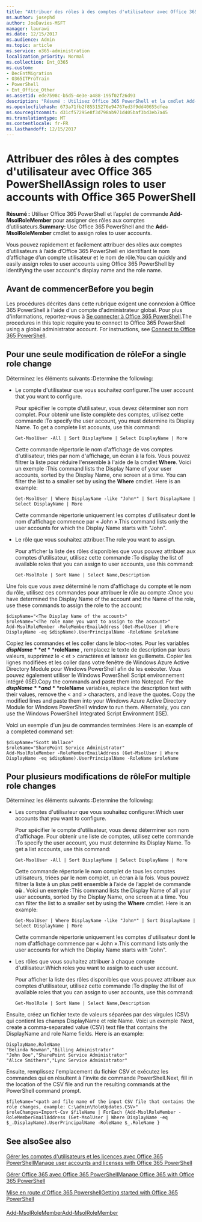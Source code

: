 ```yaml
---
title: "Attribuer des rôles à des comptes d'utilisateur avec Office 365 PowerShell"
ms.author: josephd
author: JoeDavies-MSFT
manager: laurawi
ms.date: 12/15/2017
ms.audience: Admin
ms.topic: article
ms.service: o365-administration
localization_priority: Normal
ms.collection: Ent_O365
ms.custom:
- DecEntMigration
- O365ITProTrain
- PowerShell
- Ent_Office_Other
ms.assetid: ede7598c-b5d5-4e3e-a488-195f02f26d93
description: "Résumé : Utilisez Office 365 PowerShell et la cmdlet Add-MsolRoleMember pour attribuer des rôles aux comptes d'utilisateur."
ms.openlocfilehash: 673a71fb2f85515276e94767ed3f9dd40655dfea
ms.sourcegitcommit: d31cf57295e8f3d798ab971d405baf3bd3eb7a45
ms.translationtype: MT
ms.contentlocale: fr-FR
ms.lasthandoff: 12/15/2017
---
```

# <a name="assign-roles-to-user-accounts-with-office-365-powershell"></a><span data-ttu-id="744a4-103">Attribuer des rôles à des comptes d'utilisateur avec Office 365 PowerShell</span><span class="sxs-lookup"><span data-stu-id="744a4-103">Assign roles to user accounts with Office 365 PowerShell</span></span>

 <span data-ttu-id="744a4-104">**Résumé :** Utiliser Office 365 PowerShell et l’applet de commande **Add-MsolRoleMember** pour assigner des rôles aux comptes d’utilisateurs.</span><span class="sxs-lookup"><span data-stu-id="744a4-104">**Summary:** Use Office 365 PowerShell and the **Add-MsolRoleMember** cmdlet to assign roles to user accounts.</span></span>
  
<span data-ttu-id="744a4-105">Vous pouvez rapidement et facilement attribuer des rôles aux comptes d’utilisateurs à l’aide d’Office 365 PowerShell en identifiant le nom d’affichage d’un compte utilisateur et le nom de rôle.</span><span class="sxs-lookup"><span data-stu-id="744a4-105">You can quickly and easily assign roles to user accounts using Office 365 PowerShell by identifying the user account's display name and the role name.</span></span>
  
## <a name="before-you-begin"></a><span data-ttu-id="744a4-106">Avant de commencer</span><span class="sxs-lookup"><span data-stu-id="744a4-106">Before you begin</span></span>

<span data-ttu-id="744a4-p101">Les procédures décrites dans cette rubrique exigent une connexion à Office 365 PowerShell à l'aide d'un compte d'administrateur global. Pour plus d'informations, reportez-vous à [Se connecter à Office 365 PowerShell](connect-to-office-365-powershell.md).</span><span class="sxs-lookup"><span data-stu-id="744a4-p101">The procedures in this topic require you to connect to Office 365 PowerShell using a global administrator account. For instructions, see [Connect to Office 365 PowerShell](connect-to-office-365-powershell.md).</span></span>
  
## <a name="for-a-single-role-change"></a><span data-ttu-id="744a4-109">Pour une seule modification de rôle</span><span class="sxs-lookup"><span data-stu-id="744a4-109">For a single role change</span></span>

<span data-ttu-id="744a4-110">Déterminez les éléments suivants :</span><span class="sxs-lookup"><span data-stu-id="744a4-110">Determine the following:</span></span>
  
- <span data-ttu-id="744a4-111">Le compte d'utilisateur que vous souhaitez configurer.</span><span class="sxs-lookup"><span data-stu-id="744a4-111">The user account that you want to configure.</span></span>
    
    <span data-ttu-id="744a4-p102">Pour spécifier le compte d’utilisateur, vous devez déterminer son nom complet. Pour obtenir une liste complète des comptes, utilisez cette commande :</span><span class="sxs-lookup"><span data-stu-id="744a4-p102">To specify the user account, you must determine its Display Name. To get a complete list accounts, use this command:</span></span>
    
  ```
  Get-MsolUser -All | Sort DisplayName | Select DisplayName | More
  ```

    <span data-ttu-id="744a4-p103">Cette commande répertorie le nom d'affichage de vos comptes d'utilisateur, triés par nom d'affichage, un écran à la fois. Vous pouvez filtrer la liste pour réduire l'ensemble à l'aide de la cmdlet **Where**. Voici un exemple :</span><span class="sxs-lookup"><span data-stu-id="744a4-p103">This command lists the Display Name of your user accounts, sorted by the Display Name, one screen at a time. You can filter the list to a smaller set by using the **Where** cmdlet. Here is an example:</span></span>
    
  ```
  Get-MsolUser | Where DisplayName -like "John*" | Sort DisplayName | Select DisplayName | More
  ```

    <span data-ttu-id="744a4-117">Cette commande répertorie uniquement les comptes d'utilisateur dont le nom d'affichage commence par « John ».</span><span class="sxs-lookup"><span data-stu-id="744a4-117">This command lists only the user accounts for which the Display Name starts with "John".</span></span>
    
- <span data-ttu-id="744a4-118">Le rôle que vous souhaitez attribuer.</span><span class="sxs-lookup"><span data-stu-id="744a4-118">The role you want to assign.</span></span>
    
    <span data-ttu-id="744a4-119">Pour afficher la liste des rôles disponibles que vous pouvez attribuer aux comptes d'utilisateur, utilisez cette commande :</span><span class="sxs-lookup"><span data-stu-id="744a4-119">To display the list of available roles that you can assign to user accounts, use this command:</span></span>
    
  ```
  Get-MsolRole | Sort Name | Select Name,Description
  ```

<span data-ttu-id="744a4-120">Une fois que vous avez déterminé le nom d'affichage du compte et le nom du rôle, utilisez ces commandes pour attribuer le rôle au compte :</span><span class="sxs-lookup"><span data-stu-id="744a4-120">Once you have determined the Display Name of the account and the Name of the role, use these commands to assign the role to the account:</span></span>
  
```
$dispName="<The Display Name of the account>"
$roleName="<The role name you want to assign to the account>"
Add-MsolRoleMember -RoleMemberEmailAddress (Get-MsolUser | Where DisplayName -eq $dispName).UserPrincipalName -RoleName $roleName
```

<span data-ttu-id="744a4-p104">Copiez les commandes et les coller dans le bloc-notes. Pour les variables **$dispName** et **$roleName** , remplacez le texte de description par leurs valeurs, supprimez le \< et > caractères et laissez les guillemets. Copier les lignes modifiées et les coller dans votre fenêtre de Windows Azure Active Directory Module pour Windows PowerShell afin de les exécuter. Vous pouvez également utiliser le Windows PowerShell Script environnement intégré (ISE).</span><span class="sxs-lookup"><span data-stu-id="744a4-p104">Copy the commands and paste them into Notepad. For the **$dispName** and **$roleName** variables, replace the description text with their values, remove the \< and > characters, and leave the quotes. Copy the modified lines and paste them into your Windows Azure Active Directory Module for Windows PowerShell window to run them. Alternately, you can use the Windows PowerShell Integrated Script Environment (ISE).</span></span>
  
<span data-ttu-id="744a4-125">Voici un exemple d'un jeu de commandes terminées :</span><span class="sxs-lookup"><span data-stu-id="744a4-125">Here is an example of a completed command set:</span></span>
  
```
$dispName="Scott Wallace"
$roleName="SharePoint Service Administrator"
Add-MsolRoleMember -RoleMemberEmailAddress (Get-MsolUser | Where DisplayName -eq $dispName).UserPrincipalName -RoleName $roleName
```

## <a name="for-multiple-role-changes"></a><span data-ttu-id="744a4-126">Pour plusieurs modifications de rôle</span><span class="sxs-lookup"><span data-stu-id="744a4-126">For multiple role changes</span></span>

<span data-ttu-id="744a4-127">Déterminez les éléments suivants :</span><span class="sxs-lookup"><span data-stu-id="744a4-127">Determine the following:</span></span>
  
- <span data-ttu-id="744a4-128">Les comptes d'utilisateur que vous souhaitez configurer.</span><span class="sxs-lookup"><span data-stu-id="744a4-128">Which user accounts that you want to configure.</span></span>
    
    <span data-ttu-id="744a4-p105">Pour spécifier le compte d'utilisateur, vous devez déterminer son nom d'affichage. Pour obtenir une liste de comptes, utilisez cette commande :</span><span class="sxs-lookup"><span data-stu-id="744a4-p105">To specify the user account, you must determine its Display Name. To get a list accounts, use this command:</span></span>
    
  ```
  Get-MsolUser -All | Sort DisplayName | Select DisplayName | More
  ```

    <span data-ttu-id="744a4-p106">Cette commande répertorie le nom complet de tous les comptes utilisateurs, triées par le nom complet, un écran à la fois. Vous pouvez filtrer la liste à un plus petit ensemble à l’aide de l’applet de commande **où** . Voici un exemple :</span><span class="sxs-lookup"><span data-stu-id="744a4-p106">This command lists the Display Name of all your user accounts, sorted by the Display Name, one screen at a time. You can filter the list to a smaller set by using the **Where** cmdlet. Here is an example:</span></span>
    
  ```
  Get-MsolUser | Where DisplayName -like "John*" | Sort DisplayName | Select DisplayName | More
  ```

    <span data-ttu-id="744a4-134">Cette commande répertorie uniquement les comptes d'utilisateur dont le nom d'affichage commence par « John ».</span><span class="sxs-lookup"><span data-stu-id="744a4-134">This command lists only the user accounts for which the Display Name starts with "John".</span></span>
    
- <span data-ttu-id="744a4-135">Les rôles que vous souhaitez attribuer à chaque compte d'utilisateur.</span><span class="sxs-lookup"><span data-stu-id="744a4-135">Which roles you want to assign to each user account.</span></span>
    
    <span data-ttu-id="744a4-136">Pour afficher la liste des rôles disponibles que vous pouvez attribuer aux comptes d'utilisateur, utilisez cette commande :</span><span class="sxs-lookup"><span data-stu-id="744a4-136">To display the list of available roles that you can assign to user accounts, use this command:</span></span>
    
  ```
  Get-MsolRole | Sort Name | Select Name,Description
  ```

<span data-ttu-id="744a4-p107">Ensuite, créez un fichier texte de valeurs séparées par des virgules (CSV) qui contient les champs DisplayName et role Name. Voici un exemple :</span><span class="sxs-lookup"><span data-stu-id="744a4-p107">Next, create a comma-separated value (CSV) text file that contains the DisplayName and role Name fields. Here is an example:</span></span>
  
```
DisplayName,RoleName
"Belinda Newman","Billing Administrator"
"John Doe","SharePoint Service Administrator"
"Alice Smithers","Lync Service Administrator"
```

<span data-ttu-id="744a4-139">Ensuite, remplissez l'emplacement du fichier CSV et exécutez les commandes qui en résultent à l'invite de commande PowerShell.</span><span class="sxs-lookup"><span data-stu-id="744a4-139">Next, fill in the location of the CSV file and run the resulting commands at the PowerShell command prompt.</span></span>
  
```
$fileName="<path and file name of the input CSV file that contains the role changes, example: C:\admin\RoleUpdates.CSV>"
$roleChanges=Import-Csv $fileName | ForEach {Add-MsolRoleMember -RoleMemberEmailAddress (Get-MsolUser | Where DisplayName -eq $_.DisplayName).UserPrincipalName -RoleName $_.RoleName }

```

## <a name="see-also"></a><span data-ttu-id="744a4-140">See also</span><span class="sxs-lookup"><span data-stu-id="744a4-140">See also</span></span>

#### 

[<span data-ttu-id="744a4-141">Gérer les comptes d'utilisateurs et les licences avec Office 365 PowerShell</span><span class="sxs-lookup"><span data-stu-id="744a4-141">Manage user accounts and licenses with Office 365 PowerShell</span></span>](manage-user-accounts-and-licenses-with-office-365-powershell.md)
  
[<span data-ttu-id="744a4-142">Gérer Office 365 avec Office 365 PowerShell</span><span class="sxs-lookup"><span data-stu-id="744a4-142">Manage Office 365 with Office 365 PowerShell</span></span>](manage-office-365-with-office-365-powershell.md)
  
[<span data-ttu-id="744a4-143">Mise en route d'Office 365 Powershell</span><span class="sxs-lookup"><span data-stu-id="744a4-143">Getting started with Office 365 PowerShell</span></span>](getting-started-with-office-365-powershell.md)
#### 

[<span data-ttu-id="744a4-144">Add-MsolRoleMember</span><span class="sxs-lookup"><span data-stu-id="744a4-144">Add-MsolRoleMember</span></span>](https://msdn.microsoft.com/library/dn194120.aspx)

